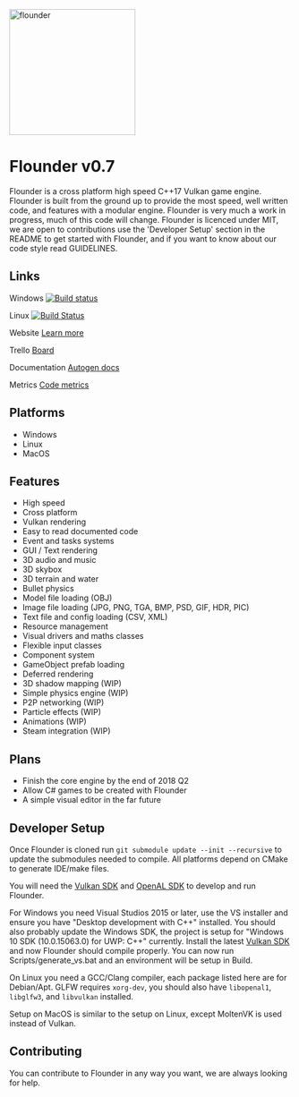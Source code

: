 <img src="https://github.com/Equilibrium-Games/Flounder/blob/master/Documents/Flounder.png" alt="flounder" width=225>

# Flounder v0.7
Flounder is a cross platform high speed C++17 Vulkan game engine. Flounder is built from the ground up to provide the most speed, well written code, and features with a modular engine. Flounder is very much a work in progress, much of this code will change.
Flounder is licenced under MIT, we are open to contributions use the 'Developer Setup' section in the README to get started with Flounder, and if you want to know about our code style read GUIDELINES.

## Links
Windows   [![Build status](https://ci.appveyor.com/api/projects/status/4uhakf6tt78wov7o?svg=true)](https://ci.appveyor.com/project/Mattparks/flounder)

Linux   [![Build Status](https://travis-ci.org/Equilibrium-Games/Flounder.svg?branch=master)](https://travis-ci.org/Equilibrium-Games/Flounder)


Website   [Learn more](https://equilibrium.games)

Trello   [Board](https://trello.com/b/ZRvpbbYC/flounder)

Documentation   [Autogen docs](https://equilibrium-games.github.io/Flounder-Docs/docs/html/namespace_flounder.html)

Metrics   [Code metrics](https://equilibrium-games.github.io/Flounder-Docs/loc/LocMetrics.html)

## Platforms
 * Windows
 * Linux
 * MacOS

## Features
 * High speed
 * Cross platform
 * Vulkan rendering
 * Easy to read documented code
 * Event and tasks systems
 * GUI / Text rendering
 * 3D audio and music
 * 3D skybox
 * 3D terrain and water
 * Bullet physics
 * Model file loading (OBJ)
 * Image file loading (JPG, PNG, TGA, BMP, PSD, GIF, HDR, PIC)
 * Text file and config loading (CSV, XML)
 * Resource management
 * Visual drivers and maths classes
 * Flexible input classes
 * Component system
 * GameObject prefab loading
 * Deferred rendering
 * 3D shadow mapping (WIP)
 * Simple physics engine (WIP)
 * P2P networking (WIP)
 * Particle effects (WIP)
 * Animations (WIP)
 * Steam integration (WIP)

## Plans
 * Finish the core engine by the end of 2018 Q2
 * Allow C# games to be created with Flounder
 * A simple visual editor in the far future

## Developer Setup
Once Flounder is cloned run `git submodule update --init --recursive` to update the submodules needed to compile. All platforms depend on CMake to generate IDE/make files.

You will need the [Vulkan SDK](https://www.lunarg.com/vulkan-sdk/) and [OpenAL SDK](https://www.openal.org/downloads/) to develop and run Flounder.

For Windows you need Visual Studios 2015 or later, use the VS installer and ensure you have "Desktop development with C++" installed. You should also probably update the Windows SDK, the project is setup for "Windows 10 SDK (10.0.15063.0) for UWP: C++" currently. Install the latest [Vulkan SDK](https://www.lunarg.com/vulkan-sdk/) and now Flounder should compile properly. You can now run Scripts/generate_vs.bat and an environment will be setup in Build.

On Linux you need a GCC/Clang compiler, each package listed here are for Debian/Apt. GLFW requires `xorg-dev`, you should also have `libopenal1`, `libglfw3`, and `libvulkan` installed.

Setup on MacOS is similar to the setup on Linux, except MoltenVK is used instead of Vulkan.

## Contributing
You can contribute to Flounder in any way you want, we are always looking for help.
